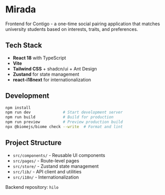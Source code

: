 # Mirada

Frontend for Contigo - a one-time social pairing application that matches university students based on interests, traits, and preferences.

## Tech Stack

- **React 18** with TypeScript
- **Vite**
- **Tailwind CSS** + shadcn/ui + Ant Design
- **Zustand** for state management
- **react-i18next** for internationalization

## Development

```bash
npm install
npm run dev              # Start development server
npm run build            # Build for production
npm run preview          # Preview production build
npx @biomejs/biome check --write  # Format and lint
```

## Project Structure

- `src/components/` - Reusable UI components
- `src/pages/` - Route-level pages
- `src/store/` - Zustand state management
- `src/lib/` - API client and utilities
- `src/i18n/` - Internationalization

Backend repository: `hilo`

